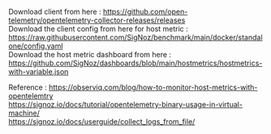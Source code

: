 
Download client from here : https://github.com/open-telemetry/opentelemetry-collector-releases/releases  
Download the client config from here for host metric : https://raw.githubusercontent.com/SigNoz/benchmark/main/docker/standalone/config.yaml  
Download the host metric dashboard from here : https://github.com/SigNoz/dashboards/blob/main/hostmetrics/hostmetrics-with-variable.json  
  
Reference : https://observiq.com/blog/how-to-monitor-host-metrics-with-opentelemtry  
https://signoz.io/docs/tutorial/opentelemetry-binary-usage-in-virtual-machine/  
https://signoz.io/docs/userguide/collect_logs_from_file/  
